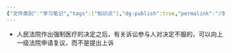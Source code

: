 ```yaml
---
{"文件类别":"学习笔记","tags":["知识点"],"dg-publish":true,"permalink":"/学习笔记/知识点/依法不负刑事责任的精神病人的强制医疗程序/","dgPassFrontmatter":true}
---
```


- 人民法院作出强制医疗的决定之后，有关诉讼参与人对决定不服的，可以向上一级法院申请复议，而不是提出上诉
